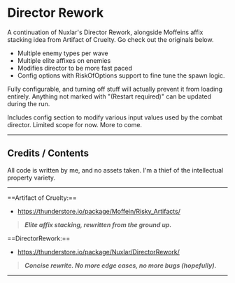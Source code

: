 # Director Rework

A continuation of Nuxlar's Director Rework, alongside Moffeins affix stacking idea from Artifact of Cruelty. Go check out the originals below.

- Multiple enemy types per wave
- Multiple elite affixes on enemies
- Modifies director to be more fast paced
- Config options with RiskOfOptions support to fine tune the spawn logic.

Fully configurable, and turning off stuff will actually prevent it from loading entirely. Anything not marked with "(Restart required)" can be updated during the run.

Includes config section to modify various input values used by the combat director. Limited scope for now. More to come.

---

## Credits / Contents

All code is written by me, and no assets taken. I'm a thief of the intellectual property variety.

---

==Artifact of Cruelty:==

- https://thunderstore.io/package/Moffein/Risky_Artifacts/
>***Elite affix stacking, rewritten from the ground up.***


==DirectorRework:==

- https://thunderstore.io/package/Nuxlar/DirectorRework/
>***Concise rewrite. No more edge cases, no more bugs (hopefully).***

---